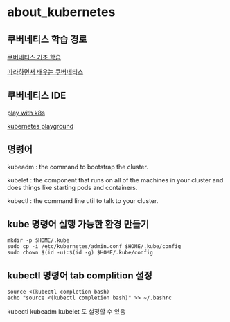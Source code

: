 # about_kubernetes

## 쿠버네티스 학습 경로

[쿠버네티스 기초 학습](https://kubernetes.io/ko/docs/tutorials/kubernetes-basics/)


[따라하면서 배우는 쿠버네티스](https://www.youtube.com/playlist?list=PLApuRlvrZKohaBHvXAOhUD-RxD0uQ3z0c)

## 쿠버네티스 IDE

[play with k8s](https://labs.play-with-k8s.com/)

[kubernetes playground](https://www.katacoda.com/courses/kubernetes/playground)


## 명령어

kubeadm : the command to bootstrap the cluster.

kubelet : the component that runs on all of the machines in your cluster and does things like starting pods and containers.

kubectl : the command line util to talk to your cluster.

## kube 명령어 실행 가능한 환경 만들기

    mkdir -p $HOME/.kube
    sudo cp -i /etc/kubernetes/admin.conf $HOME/.kube/config
    sudo chown $(id -u):$(id -g) $HOME/.kube/config


## kubectl 명령어 tab complition 설정

    source <(kubectl completion bash)
    echo "source <(kubectl completion bash)" >> ~/.bashrc

kubectl kubeadm kubelet 도 설정할 수 있음
